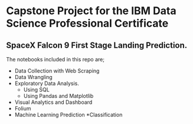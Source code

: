 # Capstone Project for the IBM Data Science Professional Certificate

## SpaceX Falcon 9 First Stage Landing Prediction.

The notebooks included in this repo are;

* Data Collection with Web Scraping 
* Data Wrangling
* Exploratory Data Analysis.
  * Using SQL
  * Using Pandas and Matplotlib
* Visual Analytics and Dashboard
* Folium 
* Machine Learning Prediction
  *Classification
